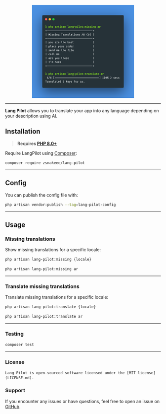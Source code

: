 <p align="center">
    <img src="./showcase/term.png" alt="Lang Pilot" height="300">
</p>

------

**Lang Pilot** allows you to translate your app into any language depending on your description using AI.

## Installation

> **Requires [PHP 8.0+](https://php.net/releases/)**

Require LangPilot using [Composer](https://getcomposer.org):

```bash
composer require zsnakeee/lang-pilot
```

---

## Config

You can publish the config file with:

```bash
php artisan vendor:publish --tag=lang-pilot-config
```

---

## Usage

### Missing translations

Show missing translations for a specific locale:

```bash
php artisan lang-pilot:missing {locale}
```

```bash
php artisan lang-pilot:missing ar
```

---

### Translate missing translations

Translate missing translations for a specific locale:

```bash
php artisan lang-pilot:translate {locale}
```

```bash
php artisan lang-pilot:translate ar
```

---

### Testing

``` bash
composer test
```

---

### License

```
Lang Pilot is open-sourced software licensed under the [MIT license](LICENSE.md).
```

### Support

If you encounter any issues or have questions, feel free to open an issue
on [GitHub](https://github.com/zsnakeee/lang-pilot/issues).
